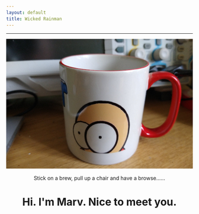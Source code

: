 ```yaml
---
layout: default
title: Wicked Rainman
---
```

__________________

<p align="center" >
  <img src="/pictures/mug.png">
</p>
<center

>Stick on a brew, pull up a chair and have a browse......
  
  <h1>Hi. I'm Marv. Nice to meet you.</h1>
</center>

